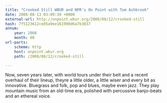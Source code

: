 ```yaml
---
title: "Crooked Still WBUR and NPR's On Point with Tom Ashbrook"
date: 2008-08-13 03:09:39 +0000
external-url: http://onpoint.wbur.org/2008/08/12/crooked-still
hash: 7f5123612ce85a9ee161990d6a7b3837
annum:
    year: 2008
    month: 08
url-parts:
    scheme: http
    host: onpoint.wbur.org
    path: /2008/08/12/crooked-still

---
```


Now, seven years later, with world tours under their belt and a recent overhaul of their lineup, theyre a little older, a little wiser  and every bit as innovative. Bluegrass and folk, pop and blues, maybe even jazz. They play mountain music from an old-time era, polished with percussive banjo-beats and an ethereal voice.
